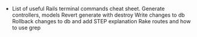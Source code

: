 * List of useful Rails terminal commands cheat sheet.
  Generate controllers, models
  Revert generate with destroy
  Write changes to db
  Rollback changes to db and add STEP explanation
  Rake routes and how to use grep
